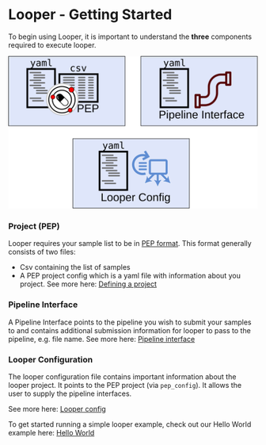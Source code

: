 [looper_start]: img/looper_start.svg
# Looper - Getting Started

To begin using Looper, it is important to understand the **three** components required to execute looper.


![looper_start][looper_start]


### Project (PEP)
Looper requires your sample list to be in [PEP format](http://pepkit.github.io). This format generally consists of two files:
   - Csv containing the list of samples
   - A PEP project config which is a yaml file with information about you project.
See more here: [Defining a project](defining-a-project.md)

### Pipeline Interface
A Pipeline Interface points to the pipeline you wish to submit your samples to and contains additional submission information for looper to pass to the pipeline, e.g. file name.
See more here: [Pipeline interface](pipeline-interface-specification.md)

### Looper Configuration
The looper configuration file contains important information about the looper project. 
It points to the PEP project (via `pep_config`). It allows the user to supply the pipeline interfaces.

See more here: [Looper config](looper-config.md)


To get started running a simple looper example, check out our Hello World example here: [Hello World](code/hello-world.md)